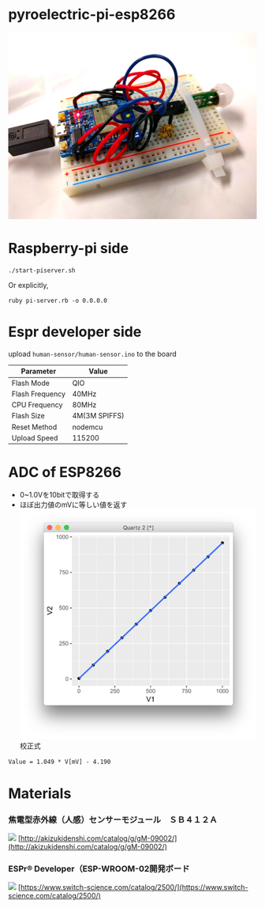 # pyroelectric-pi-esp8266

![](image.jpeg)

# Raspberry-pi side
```
./start-piserver.sh
```
Or explicitly,

```
ruby pi-server.rb -o 0.0.0.0
```
# Espr developer side
upload `human-sensor/human-sensor.ino` to the board

| Parameter | Value |
| ------------- | ------------- |
|Flash Mode	    |QIO|
|Flash Frequency	 |40MHz|
|CPU Frequency	|80MHz|
|Flash Size	|4M(3M SPIFFS)|
|Reset Method	|nodemcu|
|Upload Speed	|115200|

# ADC of ESP8266
- 0~1.0Vを10bitで取得する
 - ほぼ出力値のmVに等しい値を返す
![graph](misc/graph.png)
校正式
```
Value = 1.049 * V[mV] - 4.190
```

# Materials
### 焦電型赤外線（人感）センサーモジュール　ＳＢ４１２Ａ
![](http://akizukidenshi.com/img/goods/L/M-09002.jpg)
[http://akizukidenshi.com/catalog/g/gM-09002/](http://akizukidenshi.com/catalog/g/gM-09002/)

### ESPr® Developer（ESP-WROOM-02開発ボード
![](https://docid81hrs3j1.cloudfront.net/contents/large/25001_tTK67dP.jpg)
[https://www.switch-science.com/catalog/2500/](https://www.switch-science.com/catalog/2500/)

